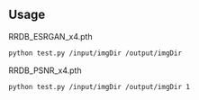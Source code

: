 ## Usage
RRDB_ESRGAN_x4.pth
```bash
python test.py /input/imgDir /output/imgDir
```
RRDB_PSNR_x4.pth
```bash
python test.py /input/imgDir /output/imgDir 1
```
